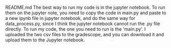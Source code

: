 README.md
The best way to run my code is in the jupyter notebook. To run them on the jupyter note,
you need to copy the code in main.py and paste to a new ipynb file in jupyter notebook,
and do the same way for data_process.py, since I think the jupyter notebook cannot run
the .py file directly.
To run my code, the one you need to run is the 'main.py'.
I uploaded the two csv files to the gradescope, and you can download it and upload
them to the Jupyter notebook.
